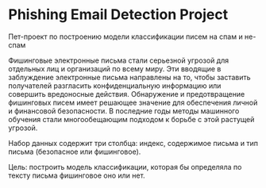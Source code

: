 # Phishing Email Detection Project
Пет-проект по построению модели классификации писем на спам и не-спам

Фишинговые электронные письма стали серьезной угрозой для отдельных лиц и организаций по всему миру. Эти вводящие в заблуждение электронные письма направлены на то, чтобы заставить получателей разгласить конфиденциальную информацию или совершить вредоносные действия. Обнаружение и предотвращение фишинговых писем имеет решающее значение для обеспечения личной и финансовой безопасности. В последние годы методы машинного обучения стали многообещающим подходом к борьбе с этой растущей угрозой.

Набор данных содержит три столбца: индекс, содержимое письма и тип письма (безопасное или фишинговое).

Цель: построить модель классификации, которая бы определяла по тексту письма фишинговое оно или нет.
